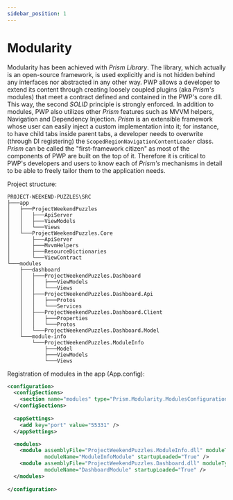 ```yaml
---
sidebar_position: 1
---
```


# Modularity

Modularity has been achieved with *Prism Library*. The library, which actually is an open-source framework, is used explicitly and is not hidden behind any interfaces nor abstracted in any other way. PWP allows a developer to extend its content through creating loosely coupled plugins (aka *Prism's* modules) that meet a contract defined and contained in the PWP's core dll. This way, the second *SOLID* principle is strongly enforced. In addition to modules, PWP also utilizes other *Prism* features such as MVVM helpers, Navigation and Dependency Injection. *Prism* is an extensible framework whose user can easily inject a custom implementation into it; for instance, to have child tabs inside parent tabs, a developer needs to overwrite (through DI registering) the `ScopedRegionNavigationContentLoader` class. *Prism* can be called the "first-framework citizen" as most of the components of PWP are built on the top of it. Therefore it is critical to PWP's developers and users to know each of *Prism's* mechanisms in detail to be able to freely tailor them to the application needs.

Project structure:
```none
PROJECT-WEEKEND-PUZZLES\SRC
├───app
│   ├───ProjectWeekendPuzzles
│   │   ├───ApiServer
│   │   ├───ViewModels
│   │   └───Views
│   └───ProjectWeekendPuzzles.Core
│       ├───ApiServer
│       ├───MvvmHelpers
│       ├───ResourceDictionaries
│       └───ViewContract
└───modules
    ├───dashboard
    │   ├───ProjectWeekendPuzzles.Dashboard
    │   │   ├───ViewModels
    │   │   └───Views
    │   ├───ProjectWeekendPuzzles.Dashboard.Api
    │   │   ├───Protos
    │   │   └───Services
    │   ├───ProjectWeekendPuzzles.Dashboard.Client
    │   │   ├───Properties
    │   │   └───Protos
    │   └───ProjectWeekendPuzzles.Dashboard.Model
    └───module-info
        └───ProjectWeekendPuzzles.ModuleInfo
            ├───Model
            ├───ViewModels
            └───Views
```
Registration of modules in the app (App.config):
```xml
<configuration>
  <configSections>
    <section name="modules" type="Prism.Modularity.ModulesConfigurationSection, Prism.Wpf" />
  </configSections>
  
  <appSettings>
    <add key="port" value="55331" />
  </appSettings>

  <modules>
    <module assemblyFile="ProjectWeekendPuzzles.ModuleInfo.dll" moduleType="ProjectWeekendPuzzles.ModuleInfo.ModuleInfoModule, ProjectWeekendPuzzles.ModuleInfo, Version=1.0.0.0, Culture=neutral, PublicKeyToken=null"
            moduleName="ModuleInfoModule" startupLoaded="True" />
    <module assemblyFile="ProjectWeekendPuzzles.Dashboard.dll" moduleType="ProjectWeekendPuzzles.Dashboard.DashboardModule, ProjectWeekendPuzzles.Dashboard, Version=1.0.0.0, Culture=neutral, PublicKeyToken=null"
            moduleName="DashboardModule" startupLoaded="True" />
  </modules>
  
</configuration>
```